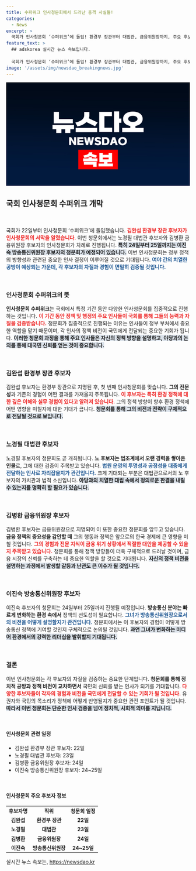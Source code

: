 ```yaml
---
title: 수퍼위크 인사청문회에서 드러난 충격 사실들!
categories:
  - News
excerpt: >
  국회가 인사청문회 ‘수퍼위크’에 돌입! 환경부 장관부터 대법관, 금융위원장까지, 주요 후보자들의 운명이 한 주에 결정된다. 긴장감 넘치는 청문회 현장을 놓치지 마세요!
feature_text: >
  ## adskorea 실시간 뉴스 속보입니다.

  국회가 인사청문회 ‘수퍼위크’에 돌입! 환경부 장관부터 대법관, 금융위원장까지, 주요 후보자들의 운명이 한 주에 결정된다. 긴장감 넘치는 청문회 현장을 놓치지 마세요!
image: '/assets/img/newsdao_breakingnews.jpg'
---
```


<p><img src="/assets/img/newsdao_breakingnews.jpg" alt="adskorea 속보" /></p>

<h2>국회 인사청문회 수퍼위크 개막</h2>

<p data-ke-size="size16">&nbsp;</p>

<p>국회가 22일부터 인사청문회 ‘수퍼위크’에 돌입했습니다. <b><span style="color: #ee2323;">김완섭 환경부 장관 후보자가 인사청문회의 서막을 알렸습니다.</span></b> 이번 청문회에서는 노경필 대법관 후보자와 김병환 금융위원장 후보자의 인사청문회가 차례로 진행됩니다. <b><span style="background-color: #21538527;">특히 24일부터 25일까지는 이진숙 방송통신위원장 후보자의 청문회가 예정되어 있습니다.</span></b> 이번 인사청문회는 정부 정책의 방향성과 관련된 중요한 인사 결정이 이루어질 것으로 기대됩니다. <b><span style="color: #1a5490;">여야 간의 치열한 공방이 예상되는 가운데, 각 후보자의 자질과 경험이 면밀히 검증될 것입니다.</span></b> </p>

<p data-ke-size="size16">&nbsp;</p>

<h3>인사청문회 수퍼위크의 뜻</h3>

<p><b>인사청문회 수퍼위크</b>는 국회에서 특정 기간 동안 다양한 인사청문회를 집중적으로 진행하는 것입니다. <b><span style="color: #ee2323;">이 기간 동안 정책 및 행정의 주요 인사들이 국회를 통해 그들의 능력과 자질을 검증받습니다.</span></b> 청문회가 집중적으로 진행되는 이유는 인사들이 정부 부처에서 중요한 역할을 맡기 때문이며, 각 인사의 정책 비전이 국민에게 전달되는 중요한 기회가 됩니다. <b><span style="background-color: #21538527;">이러한 청문회 과정을 통해 주요 인사들은 자신의 정책 방향을 설명하고, 야당과의 논의를 통해 대국민 신뢰를 얻는 것이 중요합니다.</span></b> </p>

<p data-ke-size="size16">&nbsp;</p>

<h3>김완섭 환경부 장관 후보자</h3>

<p>김완섭 후보자는 환경부 장관으로 지명된 후, 첫 번째 인사청문회를 맞습니다. <b>그의 전문성</b>과 기존의 경험이 어떤 결과를 가져올지 주목됩니다. <b><span style="color: #ee2323;">이 후보자는 특히 환경 정책에 대한 깊은 이해와 실무 경험이 있다고 알려져 있습니다.</span></b> 그의 정책 방향이 향후 환경 정책에 어떤 영향을 미칠지에 대한 기대가 큽니다. <b><span style="background-color: #21538527;">청문회를 통해 그의 비전과 전략이 구체적으로 전달될 것으로 보입니다.</span></b> </p>

<p data-ke-size="size16">&nbsp;</p>

<h3>노경필 대법관 후보자</h3>

<p>노경필 후보자의 청문회도 곧 개최됩니다. <b>노 후보자는 법조계에서 오랜 경력을 쌓아온 인물</b>로, 그에 대한 검증이 주목받고 있습니다. <b><span style="color: #1a5490;">법원 운영의 투명성과 공정성을 대중에게 전달하는 인사로 자리잡을지가 관건입니다.</span></b> 크게 기대되는 부분은 대법관으로서의 노 후보자의 가치관과 법적 소신입니다. <b><span style="background-color: #21538527;">야당과의 치열한 대립 속에서 정의로운 판결을 내릴 수 있는지를 명확히 할 필요가 있습니다.</span></b> </p>

<p data-ke-size="size16">&nbsp;</p>

<h3>김병환 금융위원장 후보자</h3>

<p>김병환 후보자는 금융위원장으로 지명되어 이 또한 중요한 청문회를 앞두고 있습니다. <b>금융 정책의 중요성을 감안할 때</b> 그의 행동과 정책은 앞으로의 한국 경제에 큰 영향을 미칠 것입니다. <b><span style="color: #ee2323;">그의 경험과 전문 지식이 금융 위기 상황에서 적절한 대안을 제공할 수 있을지 주목받고 있습니다.</span></b> 청문회를 통해 정책 방향들이 더욱 구체적으로 드러날 것이며, 금융 시장의 신뢰를 구축하는 데 중요한 역할을 할 것으로 기대됩니다. <b><span style="background-color: #21538527;">자신의 정책 비전을 설명하는 과정에서 발생할 갈등과 난관도 큰 이슈가 될 것입니다.</span></b> </p>

<p data-ke-size="size16">&nbsp;</p>

<h3>이진숙 방송통신위원장 후보자</h3>

<p>이진숙 후보자의 청문회는 24일부터 25일까지 진행될 예정입니다. <b>방송통신 분야는 빠르게 변화하는 환경 속에서</b> 정책의 선도성이 필요합니다. <b><span style="color: #1a5490;">그녀가 방송통신위원장으로서의 비전을 어떻게 설명할지가 관건입니다.</span></b> 청문회에서는 이 후보자의 경험이 어떻게 방송통신 정책에 기여할 것인지 구체적으로 논의될 것입니다. <b><span style="background-color: #21538527;">과연 그녀가 변화하는 미디어 환경에서의 강력한 리더십을 발휘할지 기대됩니다.</span></b></p>

<p data-ke-size="size16">&nbsp;</p>

<h3>결론</h3>

<p>이번 인사청문회는 각 후보자의 자질을 검증하는 중요한 단계입니다. <b>청문회를 통해 정치적 공방과 정책 비전이 교차하면서</b> 국민의 신뢰를 받는 인사가 되기를 기대합니다. <b><span style="color: #ee2323;">다양한 후보자들이 각자의 경험과 비전을 국민에게 전달할 수 있는 기회가 될 것입니다.</span></b> 유권자와 국민의 목소리가 정책에 어떻게 반영될지가 중요한 관전 포인트가 될 것입니다. <b><span style="background-color: #21538527;">따라서 이번 청문회는 단순한 인사 검증을 넘어 정치적, 사회적 의미를 지닙니다.</span></b> </p>

<p data-ke-size="size16">&nbsp;</p>

<h4>인사청문회 관련 일정</h4>

<ul>
    <li>김완섭 환경부 장관 후보자: 22일</li>
    <li>노경필 대법관 후보자: 23일</li>
    <li>김병환 금융위원장 후보자: 24일</li>
    <li>이진숙 방송통신위원장 후보자: 24~25일</li>
</ul>

<p data-ke-size="size16">&nbsp;</p>

<h4>인사청문회 주요 후보자 정보</h4>

<table style="width: 100%;">
    <tr>
        <td style="text-align: center; height: 17px;"><b>후보자명</b></td>
        <td style="text-align: center; height: 17px;"><b>직위</b></td>
        <td style="text-align: center; height: 17px;"><b>청문회 일정</b></td>
    </tr>
    <tr>
        <td style="text-align: center; height: 17px;"><b>김완섭</b></td>
        <td style="text-align: center; height: 17px;"><b>환경부 장관</b></td>
        <td style="text-align: center; height: 17px;"><b>22일</b></td>
    </tr>
    <tr>
        <td style="text-align: center; height: 17px;"><b>노경필</b></td>
        <td style="text-align: center; height: 17px;"><b>대법관</b></td>
        <td style="text-align: center; height: 17px;"><b>23일</b></td>
    </tr>
    <tr>
        <td style="text-align: center; height: 17px;"><b>김병환</b></td>
        <td style="text-align: center; height: 17px;"><b>금융위원장</b></td>
        <td style="text-align: center; height: 17px;"><b>24일</b></td>
    </tr>
    <tr>
        <td style="text-align: center; height: 17px;"><b>이진숙</b></td>
        <td style="text-align: center; height: 17px;"><b>방송통신위원장</b></td>
        <td style="text-align: center; height: 17px;"><b>24~25일</b></td>
    </tr>
</table>
실시간 뉴스 속보는, <a href="https://newsdao.kr" rel="dofollow">https://newsdao.kr</a>



